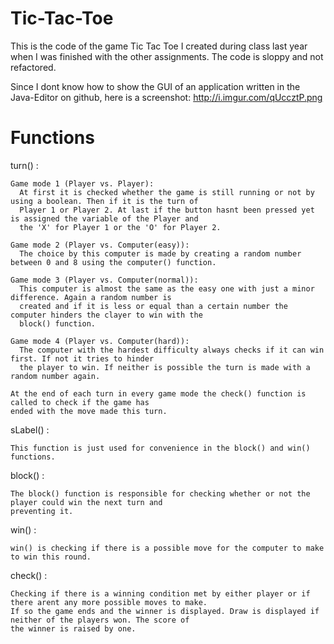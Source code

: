 Tic-Tac-Toe
===========

This is the code of the game Tic Tac Toe I created during class last year when I was finished with the other assignments.
The code is sloppy and not refactored. 

Since I dont know how to show the GUI of an application written in the Java-Editor on github, here is a screenshot:
http://i.imgur.com/qUccztP.png


Functions
===========

turn() :

    Game mode 1 (Player vs. Player):
      At first it is checked whether the game is still running or not by using a boolean. Then if it is the turn of 
      Player 1 or Player 2. At last if the button hasnt been pressed yet is assigned the variable of the Player and 
      the 'X' for Player 1 or the 'O' for Player 2.
      
    Game mode 2 (Player vs. Computer(easy)): 
      The choice by this computer is made by creating a random number between 0 and 8 using the computer() function.
      
    Game mode 3 (Player vs. Computer(normal)):
      This computer is almost the same as the easy one with just a minor difference. Again a random number is 
      created and if it is less or equal than a certain number the computer hinders the clayer to win with the
      block() function.
      
    Game mode 4 (Player vs. Computer(hard)):
      The computer with the hardest difficulty always checks if it can win first. If not it tries to hinder 
      the player to win. If neither is possible the turn is made with a random number again.
      
    At the end of each turn in every game mode the check() function is called to check if the game has 
    ended with the move made this turn.
      
sLabel() :

    This function is just used for convenience in the block() and win() functions.
    
block() :

    The block() function is responsible for checking whether or not the player could win the next turn and
    preventing it.
    
win() :

    win() is checking if there is a possible move for the computer to make to win this round.
    
check() :

    Checking if there is a winning condition met by either player or if there arent any more possible moves to make. 
    If so the game ends and the winner is displayed. Draw is displayed if neither of the players won. The score of 
    the winner is raised by one.
    
    

      
